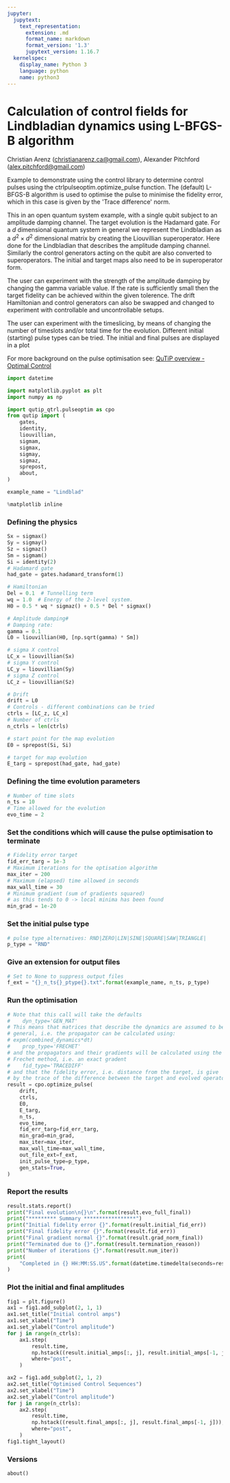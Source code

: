```yaml
---
jupyter:
  jupytext:
    text_representation:
      extension: .md
      format_name: markdown
      format_version: '1.3'
      jupytext_version: 1.16.7
  kernelspec:
    display_name: Python 3
    language: python
    name: python3
---
```


# Calculation of control fields for Lindbladian dynamics using L-BFGS-B algorithm


Christian Arenz (christianarenz.ca@gmail.com), Alexander Pitchford (alex.pitchford@gmail.com)


Example to demonstrate using the control library to determine control pulses using the ctrlpulseoptim.optimize_pulse function. The (default) L-BFGS-B algorithm is used to optimise the pulse to
minimise the fidelity error, which in this case is given by the 'Trace difference' norm.

This in an open quantum system example, with a single qubit subject to an amplitude damping channel. The target evolution is the Hadamard gate. For a $d$ dimensional quantum system in general we represent the Lindbladian
as a $d^2 \times d^2$ dimensional matrix by creating the Liouvillian superoperator. Here done for the Lindbladian that describes the amplitude damping channel. Similarly the control generators acting on the qubit are also converted to superoperators. The initial and target maps also need to be in superoperator form. 

The user can experiment with the strength of the amplitude damping by changing the gamma variable value. If the rate is sufficiently small then the target fidelity can be achieved within the given tolerence. The drift Hamiltonian and control generators can also be swapped and changed to experiment with controllable and uncontrollable setups.

The user can experiment with the timeslicing, by means of changing the
number of timeslots and/or total time for the evolution.
Different initial (starting) pulse types can be tried.
The initial and final pulses are displayed in a plot

For more background on the pulse optimisation see:
[QuTiP overview - Optimal Control](http://nbviewer.ipython.org/github/qutip/qutip-notebooks/blob/master/examples/example-optimal-control-overview.ipynb)  

```python
import datetime

import matplotlib.pyplot as plt
import numpy as np

import qutip_qtrl.pulseoptim as cpo
from qutip import (
    gates,
    identity,
    liouvillian,
    sigmam,
    sigmax,
    sigmay,
    sigmaz,
    sprepost,
    about,
)

example_name = "Lindblad"

%matplotlib inline
```

### Defining the physics

```python
Sx = sigmax()
Sy = sigmay()
Sz = sigmaz()
Sm = sigmam()
Si = identity(2)
# Hadamard gate
had_gate = gates.hadamard_transform(1)

# Hamiltonian
Del = 0.1  # Tunnelling term
wq = 1.0  # Energy of the 2-level system.
H0 = 0.5 * wq * sigmaz() + 0.5 * Del * sigmax()

# Amplitude damping#
# Damping rate:
gamma = 0.1
L0 = liouvillian(H0, [np.sqrt(gamma) * Sm])

# sigma X control
LC_x = liouvillian(Sx)
# sigma Y control
LC_y = liouvillian(Sy)
# sigma Z control
LC_z = liouvillian(Sz)

# Drift
drift = L0
# Controls - different combinations can be tried
ctrls = [LC_z, LC_x]
# Number of ctrls
n_ctrls = len(ctrls)

# start point for the map evolution
E0 = sprepost(Si, Si)

# target for map evolution
E_targ = sprepost(had_gate, had_gate)
```

### Defining the time evolution parameters

```python
# Number of time slots
n_ts = 10
# Time allowed for the evolution
evo_time = 2
```

### Set the conditions which will cause the pulse optimisation to terminate

```python
# Fidelity error target
fid_err_targ = 1e-3
# Maximum iterations for the optisation algorithm
max_iter = 200
# Maximum (elapsed) time allowed in seconds
max_wall_time = 30
# Minimum gradient (sum of gradients squared)
# as this tends to 0 -> local minima has been found
min_grad = 1e-20
```

### Set the initial pulse type

```python
# pulse type alternatives: RND|ZERO|LIN|SINE|SQUARE|SAW|TRIANGLE|
p_type = "RND"
```

### Give an extension for output files

```python
# Set to None to suppress output files
f_ext = "{}_n_ts{}_ptype{}.txt".format(example_name, n_ts, p_type)
```

### Run the optimisation

```python
# Note that this call will take the defaults
#    dyn_type='GEN_MAT'
# This means that matrices that describe the dynamics are assumed to be
# general, i.e. the propagator can be calculated using:
# expm(combined_dynamics*dt)
#    prop_type='FRECHET'
# and the propagators and their gradients will be calculated using the
# Frechet method, i.e. an exact gradent
#    fid_type='TRACEDIFF'
# and that the fidelity error, i.e. distance from the target, is give
# by the trace of the difference between the target and evolved operators
result = cpo.optimize_pulse(
    drift,
    ctrls,
    E0,
    E_targ,
    n_ts,
    evo_time,
    fid_err_targ=fid_err_targ,
    min_grad=min_grad,
    max_iter=max_iter,
    max_wall_time=max_wall_time,
    out_file_ext=f_ext,
    init_pulse_type=p_type,
    gen_stats=True,
)
```

### Report the results

```python
result.stats.report()
print("Final evolution\n{}\n".format(result.evo_full_final))
print("********* Summary *****************")
print("Initial fidelity error {}".format(result.initial_fid_err))
print("Final fidelity error {}".format(result.fid_err))
print("Final gradient normal {}".format(result.grad_norm_final))
print("Terminated due to {}".format(result.termination_reason))
print("Number of iterations {}".format(result.num_iter))
print(
    "Completed in {} HH:MM:SS.US".format(datetime.timedelta(seconds=result.wall_time))
)
```

### Plot the initial and final amplitudes

```python
fig1 = plt.figure()
ax1 = fig1.add_subplot(2, 1, 1)
ax1.set_title("Initial control amps")
ax1.set_xlabel("Time")
ax1.set_ylabel("Control amplitude")
for j in range(n_ctrls):
    ax1.step(
        result.time,
        np.hstack((result.initial_amps[:, j], result.initial_amps[-1, j])),
        where="post",
    )

ax2 = fig1.add_subplot(2, 1, 2)
ax2.set_title("Optimised Control Sequences")
ax2.set_xlabel("Time")
ax2.set_ylabel("Control amplitude")
for j in range(n_ctrls):
    ax2.step(
        result.time,
        np.hstack((result.final_amps[:, j], result.final_amps[-1, j])),
        where="post",
    )
fig1.tight_layout()
```

### Versions

```python
about()
```

```python

```
